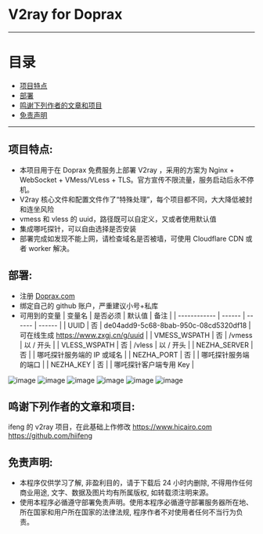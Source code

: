 # V2ray for Doprax

* * *

# 目录

- [项目特点](README.md#项目特点)
- [部署](README.md#部署)
- [鸣谢下列作者的文章和项目](README.md#鸣谢下列作者的文章和项目)
- [免责声明](README.md#免责声明)

* * *

## 项目特点:
* 本项目用于在 Doprax 免费服务上部署 V2ray ，采用的方案为 Nginx + WebSocket + VMess/VLess + TLS。官方宣传不限流量，服务启动后永不停机。
* V2ray 核心文件和配置文件作了“特殊处理”，每个项目都不同，大大降低被封和连坐风险
* vmess 和 vless 的 uuid，路径既可以自定义，又或者使用默认值
* 集成哪吒探针，可以自由选择是否安装
* 部署完成如发现不能上网，请检查域名是否被墙，可使用 Cloudflare CDN 或者 worker 解决。

## 部署:
* 注册 [Doprax.com](https://www.doprax.com/signup/)
* 绑定自己的 github 账户，严重建议小号+私库
* 可用到的变量
  | 变量名 | 是否必须 | 默认值 | 备注 |
  | ------------ | ------ | ------ | ------ |
  | UUID         | 否 | de04add9-5c68-8bab-950c-08cd5320df18 | 可在线生成 https://www.zxgj.cn/g/uuid |
  | VMESS_WSPATH | 否 | /vmess | 以 / 开头 |
  | VLESS_WSPATH | 否 | /vless | 以 / 开头 |
  | NEZHA_SERVER | 否 |        | 哪吒探针服务端的 IP 或域名 |
  | NEZHA_PORT   | 否 |        | 哪吒探针服务端的端口 |
  | NEZHA_KEY    | 否 |        | 哪吒探针客户端专用 Key |

![image](https://user-images.githubusercontent.com/92626977/211194045-dd841af7-717e-4b63-b92f-8aae5d5f1fbc.png)
![image](https://user-images.githubusercontent.com/92626977/211194090-c571f7ae-eb49-467e-8287-a9d143142695.png)
![image](https://user-images.githubusercontent.com/92626977/211194055-a89c32af-f4de-48c6-bc03-eaa05aad104a.png)
![image](https://user-images.githubusercontent.com/92626977/211194066-160e40e0-c057-4d41-9d65-9ee6b6513126.png)
![image](https://user-images.githubusercontent.com/92626977/211194099-3a9ad8f5-1258-479b-a52a-09c81a7f0245.png)
![image](https://user-images.githubusercontent.com/92626977/211194103-9444dd49-9f35-424d-8b95-0e70c7247d86.png)


## 鸣谢下列作者的文章和项目:
ifeng 的 v2ray 项目，在此基础上作修改 https://www.hicairo.com https://github.com/hiifeng

## 免责声明:
* 本程序仅供学习了解, 非盈利目的，请于下载后 24 小时内删除, 不得用作任何商业用途, 文字、数据及图片均有所属版权, 如转载须注明来源。
* 使用本程序必循遵守部署免责声明。使用本程序必循遵守部署服务器所在地、所在国家和用户所在国家的法律法规, 程序作者不对使用者任何不当行为负责。
